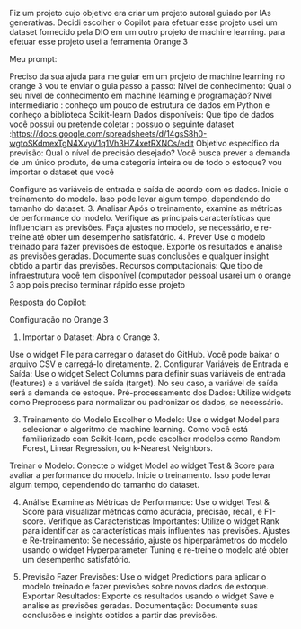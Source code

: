 Fiz um projeto  cujo objetivo era criar um projeto autoral guiado por IAs generativas.
Decidi escolher o Copilot  para efetuar esse projeto usei  um dataset fornecido pela DIO em um outro projeto de machine learning.
para efetuar esse projeto usei a ferramenta Orange 3


Meu prompt:

Preciso da sua ajuda para me guiar em um projeto de machine learning no orange 3 vou te enviar o guia passo a passo: Nível de conhecimento: Qual o seu nível de conhecimento em machine learning e programação? Nível intermediario : conheço um pouco de estrutura de dados em Python e conheço a biblioteca Scikit-learn
Dados disponíveis: Que tipo de dados você possui ou pretende coletar : possuo o seguinte dataset :https://docs.google.com/spreadsheets/d/14gsS8h0-wgtoSKdmexTgN4XvyV1q1Vh3HZ4xetRXNCs/edit
Objetivo específico da previsão: Qual o nível de precisão desejado? Você busca prever a demanda de um único produto, de uma categoria inteira ou de todo o estoque? vou importar o dataset que você


Configure as variáveis de entrada e saída de acordo com os dados.
Inicie o treinamento do modelo. Isso pode levar algum tempo, dependendo do tamanho do dataset.
3. Analisar
Após o treinamento, examine as métricas de performance do modelo.
Verifique as principais características que influenciam as previsões.
Faça ajustes no modelo, se necessário, e re-treine até obter um desempenho satisfatório.
4. Prever
Use o modelo treinado para fazer previsões de estoque.
Exporte os resultados e analise as previsões geradas.
Documente suas conclusões e qualquer insight obtido a partir das previsões.
Recursos computacionais: Que tipo de infraestrutura você tem disponível (computador pessoal usarei um o orange 3 app pois preciso terminar rápido esse projeto






Resposta do Copilot:
 
Configuração no Orange 3

1. Importar o Dataset:
Abra o Orange 3.

Use o widget File para carregar o dataset do GitHub. Você pode baixar o arquivo CSV e carregá-lo diretamente.
2. Configurar Variáveis de Entrada e Saída:
        Use o widget Select Columns para definir suas variáveis de entrada (features) e a variável de saída (target). No seu caso, a variável de saída será a demanda de estoque.
Pré-processamento dos Dados:
Utilize widgets como Preprocess para normalizar ou padronizar os dados, se necessário.

3. Treinamento do Modelo
Escolher o Modelo:
Use o widget Model para selecionar o algoritmo de machine learning. Como você está familiarizado com Scikit-learn, pode escolher modelos como Random Forest, Linear Regression, ou k-Nearest Neighbors.

Treinar o Modelo:
Conecte o widget Model ao widget Test & Score para avaliar a performance do modelo.
Inicie o treinamento. Isso pode levar algum tempo, dependendo do tamanho do dataset.


4. Análise
Examine as Métricas de Performance:
Use o widget Test & Score para visualizar métricas como acurácia, precisão, recall, e F1-score.
Verifique as Características Importantes:
Utilize o widget Rank para identificar as características mais influentes nas previsões.
Ajustes e Re-treinamento:
Se necessário, ajuste os hiperparâmetros do modelo usando o widget Hyperparameter Tuning e re-treine o modelo até obter um desempenho satisfatório.


5. Previsão
Fazer Previsões:
Use o widget Predictions para aplicar o modelo treinado e fazer previsões sobre novos dados de estoque.
Exportar Resultados:
Exporte os resultados usando o widget Save e analise as previsões geradas.
Documentação:
Documente suas conclusões e insights obtidos a partir das previsões.
